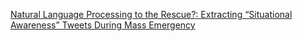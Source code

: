[Natural Language Processing to the Rescue?: Extracting “Situational Awareness” Tweets During Mass Emergency](http://epic.cs.colorado.edu/wp-content/uploads/vermaetal.pdf)
